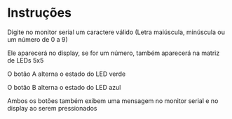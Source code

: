 # Instruções
Digite no monitor serial um caractere válido (Letra maiúscula, minúscula ou um número de 0 a 9)

Ele aparecerá no display, se for um número, também aparecerá na matriz de LEDs 5x5

O botão A alterna o estado do LED verde

O botão B alterna o estado do LED azul

Ambos os botões também exibem uma mensagem no monitor serial e no display ao serem pressionados